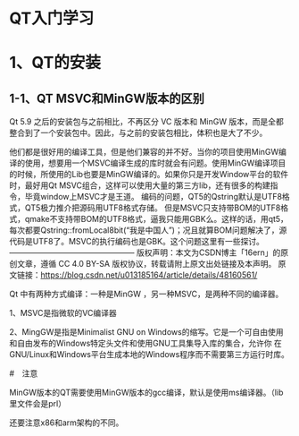 # QT入门学习

# 1、QT的安装

## 1-1、QT MSVC和MinGW版本的区别

Qt 5.9 之后的安装包与之前相比，不再区分 VC 版本和 MinGW 版本，而是全都整合到了一个安装包中。因此，与之前的安装包相比，体积也是大了不少。

他们都是很好用的编译工具，但是他们兼容的并不好。当你的项目使用MinGW编译的使用，想要用一个MSVC编译生成的库时就会有问题。使用MinGW编译项目的时候，所使用的Lib也要是MinGW编译的。如果你只是开发Window平台的软件时，最好用Qt MSVC组合，这样可以使用大量的第三方lib，还有很多的构建指令，毕竟window上MSVC才是王道。
编码的问题，QT5的Qstring默认是UTF8格式，QT5极力推介把源码用UTF8格式存储。 但是MSVC只支持带BOM的UTF8格式，qmake不支持带BOM的UTF8格式，逼我只能用GBK么。这样的话，用qt5，每次都要Qstring::fromLocal8bit(“我是中国人”)；况且就算BOM问题解决了，源代码是UTF8了。MSVC的执行编码也是GBK。这个问题这里有一些探讨。
————————————————
版权声明：本文为CSDN博主「16ern」的原创文章，遵循 CC 4.0 BY-SA 版权协议，转载请附上原文出处链接及本声明。
原文链接：https://blog.csdn.net/u013185164/article/details/48160561/

Qt 中有两种方式编译：一种是MinGW ，另一种MSVC，是两种不同的编译器。

1、MSVC是指微软的VC编译器

2、MingGW是指是Minimalist GNU on Windows的缩写。它是一个可自由使用和自由发布的Windows特定头文件和使用GNU工具集导入库的集合，允许你     在GNU/Linux和Windows平台生成本地的Windows程序而不需要第三方运行时库。



#　注意

MinGW版本的QT需要使用MinGW版本的gcc编译，默认是使用ms编译器。（lib里文件会是prl）

还要注意x86和arm架构的不同。

